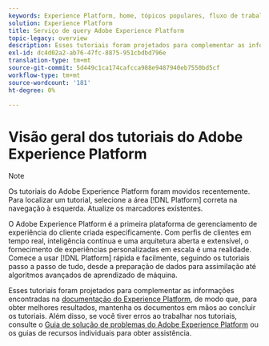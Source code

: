 ```yaml
---
keywords: Experience Platform, home, tópicos populares, fluxo de trabalho
solution: Experience Platform
title: Serviço de query Adobe Experience Platform
topic-legacy: overview
description: Esses tutoriais foram projetados para complementar as informações encontradas na documentação do Experience Platform, de modo que, para obter melhores resultados, mantenha os documentos em mãos ao concluir os tutoriais.
exl-id: dc4d02a2-ab76-47fc-8875-951cbdbd796e
translation-type: tm+mt
source-git-commit: 5d449c1ca174cafcca988e9487940eb7550bd5cf
workflow-type: tm+mt
source-wordcount: '181'
ht-degree: 0%

---
```


# Visão geral dos tutoriais do Adobe Experience Platform

>[!NOTE]
>
>Os tutoriais do Adobe Experience Platform foram movidos recentemente. Para localizar um tutorial, selecione a área [!DNL Platform] correta na navegação à esquerda. Atualize os marcadores existentes.

O Adobe Experience Platform é a primeira plataforma de gerenciamento de experiência do cliente criada especificamente. Com perfis de clientes em tempo real, inteligência contínua e uma arquitetura aberta e extensível, o fornecimento de experiências personalizadas em escala é uma realidade. Comece a usar [!DNL Platform] rápida e facilmente, seguindo os tutoriais passo a passo de tudo, desde a preparação de dados para assimilação até algoritmos avançados de aprendizado de máquina.

Esses tutoriais foram projetados para complementar as informações encontradas na [documentação do Experience Platform](../landing/documentation/overview.md), de modo que, para obter melhores resultados, mantenha os documentos em mãos ao concluir os tutoriais. Além disso, se você tiver erros ao trabalhar nos tutoriais, consulte o [Guia de solução de problemas do Adobe Experience Platform](../landing/troubleshooting.md) ou os guias de recursos individuais para obter assistência.
